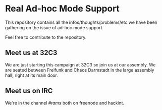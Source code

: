 # Real Ad-hoc Mode Support

This repository contains all the infos/thoughts/problems/etc we have been gathering on the issue of ad-hoc mode support.

Feel free to contribute to the repository.

## Meet us at 32C3

We are just starting this campaign at 32C3 so join us at our assembly. We are seated between Freifunk and Chaos Darmstadt in the large assembly hall, right at its main door.

## Meet us on IRC

We're in the channel *#rams* both on freenode and hackint.
